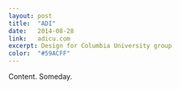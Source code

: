 ```yaml
---
layout: post
title:  "ADI"
date:   2014-08-28
link:	adicu.com
excerpt: Design for Columbia University group
color:	"#59ACFF"
---
```

Content. Someday.
